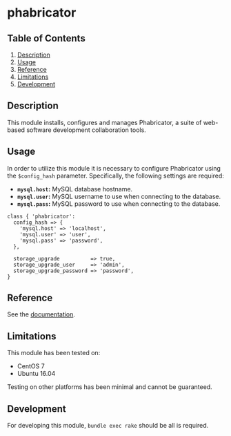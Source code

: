 # phabricator

## Table of Contents

1. [Description](#description)
1. [Usage](#usage)
1. [Reference](#reference)
1. [Limitations](#limitations)
1. [Development](#development)

## Description

This module installs, configures and manages Phabricator, a suite of web-based
software development collaboration tools.

## Usage

In order to utilize this module it is necessary to configure Phabricator using
the `$config_hash` parameter. Specifically, the following settings are required:

- **`mysql.host`:** MySQL database hostname.
- **`mysql.user`:** MySQL username to use when connecting to the database.
- **`mysql.pass`:** MySQL password to use when connecting to the database.

```puppet
class { 'phabricator':
  config_hash => {
    'mysql.host' => 'localhost',
    'mysql.user' => 'user',
    'mysql.pass' => 'password',
  },

  storage_upgrade          => true,
  storage_upgrade_user     => 'admin',
  storage_upgrade_password => 'password',
}
```

## Reference

See the [documentation](https://joshuaspence.github.io/puppet-phabricator/).

## Limitations

This module has been tested on:

- CentOS 7
- Ubuntu 16.04

Testing on other platforms has been minimal and cannot be guaranteed.

## Development

For developing this module, `bundle exec rake` should be all is required.
